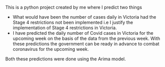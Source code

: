 This is a python project created by me where I predict two things
- What would have been the number of cases daily in Victoria had the Stage 4 restrictions not been implemented i.e I justify the implementation of Stage 4 restrictions in Victoria.
- I have predicted the daily number of Covid cases in Victoria for the upcoming week on the basis of the data from the previous week. With these predictions the government can be ready in advance to combat coronavirus for the upcoming week.

Both these predictions were done using the Arima model.
